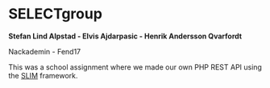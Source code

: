 # SELECTgroup
**Stefan Lind Alpstad - Elvis Ajdarpasic - Henrik Andersson Qvarfordt**

Nackademin - Fend17

This was a school assignment where we made our own PHP REST API using
the [SLIM](https://www.slimframework.com/) framework.

